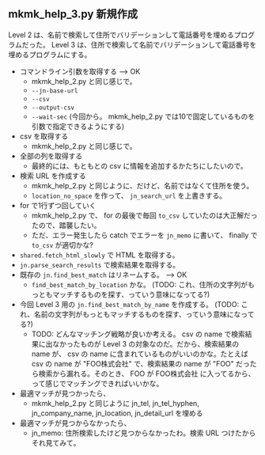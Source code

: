 ## mkmk_help_3.py 新規作成

Level 2 は、名前で検索して住所でバリデーションして電話番号を埋めるプログラムだった。
Level 3 は、住所で検索して名前でバリデーションして電話番号を埋めるプログラムにする。

- コマンドライン引数を取得する --> OK
    - mkmk_help_2.py と同じ感じで。
    - `--jn-base-url`
    - `--csv`
    - `--output-csv`
    - `--wait-sec` (今回から。 mkmk_help_2.py では10で固定しているものを引数で指定できるようにする)
- csv を取得する
    - mkmk_help_2.py と同じ感じで。
- 全部の列を取得する
    - 最終的には、もともとの csv に情報を追加するかたちにしたいので。
- 検索 URL を作成する
    - mkmk_help_2.py と同じように、だけど、名前ではなくて住所を使う。
    - `location_no_space` を作って、 `jn_search_url` を上書きする。
- for で1行ずつ回していく
    - mkmk_help_2.py で、 for の最後で毎回 `to_csv` していたのは大正解だったので、踏襲したい。
    - ただ、エラー発生したら catch でエラーを `jn_memo` に書いて、 finally で `to_csv` が適切かな?
- `shared.fetch_html_slowly` で HTML を取得する。
- `jn.parse_search_results` で検索結果を取得する。
- 既存の `jn.find_best_match` はリネームする。 --> OK
    - `find_best_match_by_location` かな。 (TODO: これ、住所の文字列がもっともマッチするものを探す、っていう意味になってる?)
- 今回 Level 3 用の `jn.find_best_match_by_name` を作成する。 (TODO: これ、名前の文字列がもっともマッチするものを探す、っていう意味になってる?)
    - TODO: どんなマッチング戦略が良いか考える。 csv の name で検索結果に出なかったものが Level 3 の対象なのだ。だから、検索結果の name が、 csv の name に含まれているものがいいのかな。たとえば csv の name が "FOO株式会社" で、検索結果の name が "FOO" だったら検索から漏れる。そのとき、 FOO が FOO株式会社 に入ってるから、って感じでマッチングできればいいかな。
- 最適マッチが見つかったら、
    - mkmk_help_2.py と同じように jn_tel, jn_tel_hyphen, jn_company_name, jn_location, jn_detail_url を埋める
- 最適マッチが見つからなかったら、
    - jn_memo: 住所検索したけど見つからなかったわ。検索 URL つけたからそれ見てみて。
